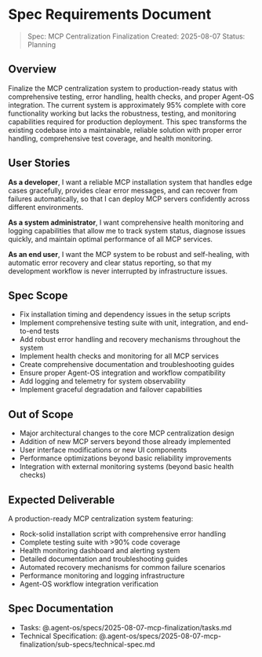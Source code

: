 # Spec Requirements Document

> Spec: MCP Centralization Finalization
> Created: 2025-08-07
> Status: Planning

## Overview

Finalize the MCP centralization system to production-ready status with comprehensive testing, error handling, health checks, and proper Agent-OS integration. The current system is approximately 95% complete with core functionality working but lacks the robustness, testing, and monitoring capabilities required for production deployment. This spec transforms the existing codebase into a maintainable, reliable solution with proper error handling, comprehensive test coverage, and health monitoring.

## User Stories

**As a developer**, I want a reliable MCP installation system that handles edge cases gracefully, provides clear error messages, and can recover from failures automatically, so that I can deploy MCP servers confidently across different environments.

**As a system administrator**, I want comprehensive health monitoring and logging capabilities that allow me to track system status, diagnose issues quickly, and maintain optimal performance of all MCP services.

**As an end user**, I want the MCP system to be robust and self-healing, with automatic error recovery and clear status reporting, so that my development workflow is never interrupted by infrastructure issues.

## Spec Scope

- Fix installation timing and dependency issues in the setup scripts
- Implement comprehensive testing suite with unit, integration, and end-to-end tests
- Add robust error handling and recovery mechanisms throughout the system
- Implement health checks and monitoring for all MCP services
- Create comprehensive documentation and troubleshooting guides
- Ensure proper Agent-OS integration and workflow compatibility
- Add logging and telemetry for system observability
- Implement graceful degradation and failover capabilities

## Out of Scope

- Major architectural changes to the core MCP centralization design
- Addition of new MCP servers beyond those already implemented
- User interface modifications or new UI components
- Performance optimizations beyond basic reliability improvements
- Integration with external monitoring systems (beyond basic health checks)

## Expected Deliverable

A production-ready MCP centralization system featuring:
- Rock-solid installation script with comprehensive error handling
- Complete testing suite with >90% code coverage
- Health monitoring dashboard and alerting system
- Detailed documentation and troubleshooting guides
- Automated recovery mechanisms for common failure scenarios
- Performance monitoring and logging infrastructure
- Agent-OS workflow integration verification

## Spec Documentation

- Tasks: @.agent-os/specs/2025-08-07-mcp-finalization/tasks.md
- Technical Specification: @.agent-os/specs/2025-08-07-mcp-finalization/sub-specs/technical-spec.md